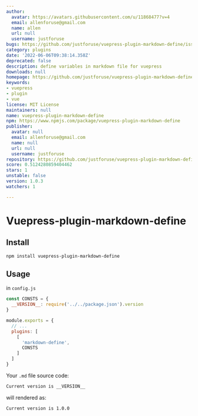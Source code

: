 ```yaml
---
author:
  avatar: https://avatars.githubusercontent.com/u/11868477?v=4
  email: allenforuse@gmail.com
  name: allen
  url: null
  username: justforuse
bugs: https://github.com/justforuse/vuepress-plugin-markdown-define/issues
category: plugins
date: '2022-06-06T09:38:14.358Z'
deprecated: false
description: define variables in markdown file for vuepress
downloads: null
homepage: https://github.com/justforuse/vuepress-plugin-markdown-define#readme
keywords:
- vuepress
- plugin
- vue
license: MIT License
maintainers: null
name: vuepress-plugin-markdown-define
npm: https://www.npmjs.com/package/vuepress-plugin-markdown-define
publisher:
  avatar: null
  email: allenforuse@gmail.com
  name: null
  url: null
  username: justforuse
repository: https://github.com/justforuse/vuepress-plugin-markdown-define
score: 0.5124280859404462
stars: 1
unstable: false
version: 1.0.3
watchers: 1

---
```


# Vuepress-plugin-markdown-define

## Install

```
npm install vuepress-plugin-markdown-define
```

## Usage

in `config.js`

```js
const CONSTS = {
  __VERSION__: require('../../package.json').version
}

module.exports = {
  // ...
  plugins: [
    [
      'markdown-define',
      CONSTS
    ]
  ]
}

```

Your `.md` file source code:

```md
Current version is __VERSION__
```

will rendered as:

```md
Current version is 1.0.0
```